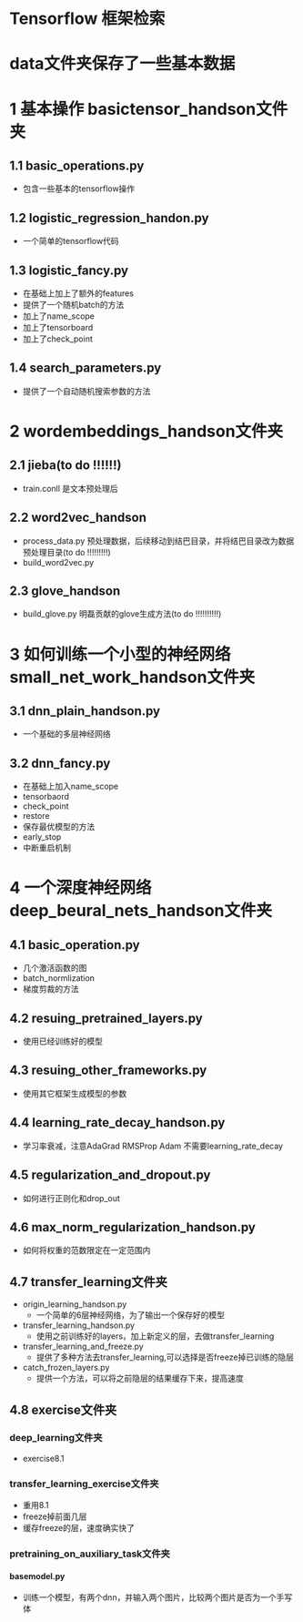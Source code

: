 Tensorflow 框架检索
====
# data文件夹保存了一些基本数据
# 1 基本操作 basictensor_handson文件夹
## 1.1 basic_operations.py
* 包含一些基本的tensorflow操作
## 1.2 logistic_regression_handon.py
* 一个简单的tensorflow代码
## 1.3 logistic_fancy.py
* 在基础上加上了额外的features
* 提供了一个随机batch的方法
* 加上了name_scope
* 加上了tensorboard
* 加上了check_point
## 1.4 search_parameters.py
* 提供了一个自动随机搜索参数的方法
# 2 wordembeddings_handson文件夹
## 2.1 jieba(to do !!!!!!)
* train.conll 是文本预处理后
## 2.2 word2vec_handson
* process_data.py 预处理数据，后续移动到结巴目录，并将结巴目录改为数据预处理目录(to do !!!!!!!!!)
* build_word2vec.py
## 2.3 glove_handson
* build_glove.py 明磊贡献的glove生成方法(to do !!!!!!!!!!)
# 3 如何训练一个小型的神经网络small_net_work_handson文件夹
## 3.1 dnn_plain_handson.py
* 一个基础的多层神经网络
## 3.2 dnn_fancy.py
* 在基础上加入name_scope
* tensorbaord
* check_point
* restore
* 保存最优模型的方法
* early_stop
* 中断重启机制
# 4 一个深度神经网络 deep_beural_nets_handson文件夹
## 4.1 basic_operation.py
* 几个激活函数的图
* batch_normlization
* 梯度剪裁的方法
## 4.2 resuing_pretrained_layers.py
* 使用已经训练好的模型
## 4.3 resuing_other_frameworks.py
* 使用其它框架生成模型的参数
## 4.4 learning_rate_decay_handson.py
* 学习率衰减，注意AdaGrad RMSProp Adam 不需要learning_rate_decay
## 4.5 regularization_and_dropout.py
* 如何进行正则化和drop_out
## 4.6 max_norm_regularization_handson.py
* 如何将权重的范数限定在一定范围内
## 4.7 transfer_learning文件夹
* origin_learning_handson.py
  * 一个简单的6层神经网络，为了输出一个保存好的模型
* transfer_learning_handson.py
  * 使用之前训练好的layers，加上新定义的层，去做transfer_learning
* transfer_learning_and_freeze.py
  * 提供了多种方法去transfer_learning,可以选择是否freeze掉已训练的隐层
* catch_frozen_layers.py
  * 提供一个方法，可以将之前隐层的结果缓存下来，提高速度
## 4.8 exercise文件夹
### deep_learning文件夹
* exercise8.1
### transfer_learning_exercise文件夹
* 重用8.1
* freeze掉前面几层
* 缓存freeze的层，速度确实快了
### pretraining_on_auxiliary_task文件夹
#### basemodel.py
* 训练一个模型，有两个dnn，并输入两个图片，比较两个图片是否为一个手写体









